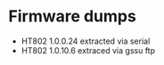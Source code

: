 # Firmware dumps  
- HT802 1.0.0.24 extracted via serial  
- HT802 1.0.10.6 extraced via gssu ftp  
